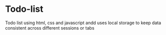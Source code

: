 # Todo-list
Todo list using html, css and javascript andd uses local storage to keep data consistent across different sessions or tabs
